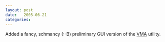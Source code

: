 ```yaml
---
layout: post
date:   2005-06-21
categories:
---
```

Added a fancy, schmancy (:-B) preliminary GUI version of the <a href="zvm/vma">VMA</a> utility.
